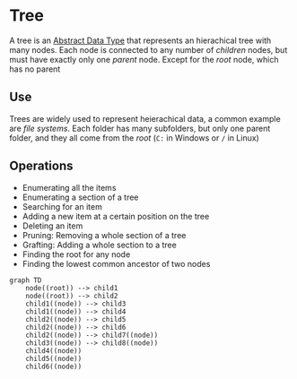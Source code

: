 # Tree
A tree is an [Abstract Data Type](./CS50x_Abstract-Data-Type.md) that represents an hierachical tree with many nodes. Each node is connected to any number of *children* nodes, but must have exactly only one *parent* node. Except for the *root* node, which has no parent

## Use
Trees are widely used to represent heierachical data, a common example are *file systems*. Each folder has many subfolders, but only one parent folder, and they all come from the *root* (`C:` in Windows or `/` in Linux)

## Operations
- Enumerating all the items
- Enumerating a section of a tree
- Searching for an item
- Adding a new item at a certain position on the tree
- Deleting an item
- Pruning: Removing a whole section of a tree
- Grafting: Adding a whole section to a tree
- Finding the root for any node
- Finding the lowest common ancestor of two nodes

```mermaid
graph TD
    node((root)) --> child1
    node((root)) --> child2
    child1((node)) --> child3
    child1((node)) --> child4
    child2((node)) --> child5
    child2((node)) --> child6
    child2((node)) --> child7((node))
    child3((node)) --> child8((node))
    child4((node))
    child5((node))
    child6((node))
```
